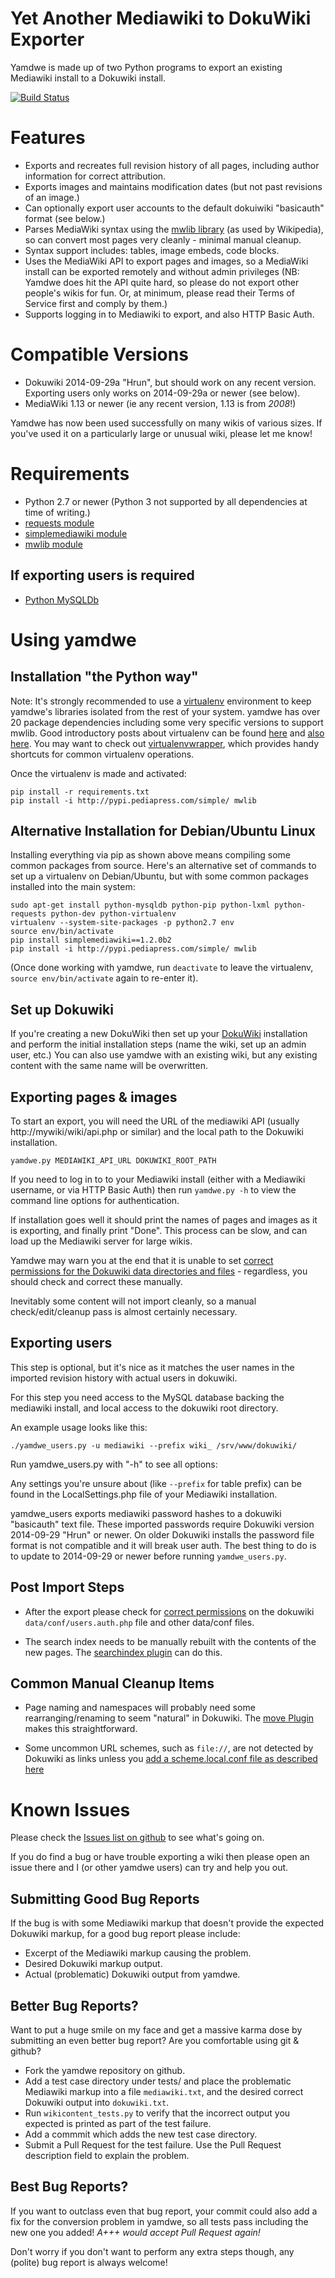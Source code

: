 # Yet Another Mediawiki to DokuWiki Exporter

Yamdwe is made up of two Python programs to export an existing
Mediawiki install to a Dokuwiki install.

[![Build Status](https://travis-ci.org/projectgus/yamdwe.svg?branch=master)](https://travis-ci.org/projectgus/yamdwe)

# Features

* Exports and recreates full revision history of all pages, including author information for correct attribution.
* Exports images and maintains modification dates (but not past revisions of an image.)
* Can optionally export user accounts to the default dokuiwiki "basicauth" format (see below.)
* Parses MediaWiki syntax using the [mwlib library](http://mwlib.readthedocs.org/en/latest/index.html) (as used by Wikipedia), so can convert most pages very cleanly - minimal manual cleanup.
* Syntax support includes: tables, image embeds, code blocks.
* Uses the MediaWiki API to export pages and images, so a MediaWiki install can be exported remotely and without admin privileges (NB: Yamdwe does hit the API quite hard, so please do not export other people's wikis for fun. Or, at minimum, please read their Terms of Service first and comply by them.)
* Supports logging in to Mediawiki to export, and also HTTP Basic Auth.

# Compatible Versions

* Dokuwiki 2014-09-29a "Hrun", but should work on any recent version. Exporting users only works on 2014-09-29a or newer (see below).
* MediaWiki 1.13 or newer (ie any recent version, 1.13 is from *2008*!)

Yamdwe has now been used successfully on many wikis of various sizes. If you've used it on a particularly large or unusual wiki, please let me know!

# Requirements

* Python 2.7 or newer (Python 3 not supported by all dependencies at time of writing.)
* [requests module](http://docs.python-requests.org/en/latest/)
* [simplemediawiki module](http://pythonhosted.org/simplemediawiki/)
* [mwlib module](http://mwlib.readthedocs.org/en/latest/index.html)

## If exporting users is required

* [Python MySQLDb](http://sourceforge.net/projects/mysql-python/)

# Using yamdwe

## Installation "the Python way"

Note: It's strongly recommended to use a [virtualenv](https://virtualenv.pypa.io/en/latest/) environment to keep yamdwe's libraries isolated from the rest of your system. yamdwe has over 20 package dependencies including some very specific versions to support mwlib. Good introductory posts about virtualenv can be found [here](http://davedash.com/tutorial/virtualenv/) and [also here](http://www.dabapps.com/blog/introduction-to-pip-and-virtualenv-python/). You may want to check out [virtualenvwrapper](http://virtualenvwrapper.readthedocs.org/), which provides handy shortcuts for common virtualenv operations.

Once the virtualenv is made and activated:

    pip install -r requirements.txt
	pip install -i http://pypi.pediapress.com/simple/ mwlib

## Alternative Installation for Debian/Ubuntu Linux

Installing everything via pip as shown above means compiling some
common packages from source. Here's an alternative set of commands to
set up a virtualenv on Debian/Ubuntu, but with some common packages
installed into the main system:

    sudo apt-get install python-mysqldb python-pip python-lxml python-requests python-dev python-virtualenv
    virtualenv --system-site-packages -p python2.7 env
	source env/bin/activate
	pip install simplemediawiki==1.2.0b2
	pip install -i http://pypi.pediapress.com/simple/ mwlib

(Once done working with yamdwe, run `deactivate` to leave the virtualenv, `source env/bin/activate` again to re-enter it).

## Set up Dokuwiki

If you're creating a new DokuWiki then set up your
[DokuWiki](http://dokuwiki.org) installation and perform the initial
installation steps (name the wiki, set up an admin user, etc.) You can
also use yamdwe with an existing wiki, but any existing content with
the same name will be overwritten.

## Exporting pages & images

To start an export, you will need the URL of the mediawiki API (usually http://mywiki/wiki/api.php or similar) and the local path to the Dokuwiki installation.

    yamdwe.py MEDIAWIKI_API_URL DOKUWIKI_ROOT_PATH

If you need to log in to to your Mediawiki install (either with a Mediawiki username, or via HTTP Basic Auth) then run `yamdwe.py -h` to view the command line options for authentication.

If installation goes well it should print the names of pages and images as it is exporting, and finally print "Done". This process can be slow, and can load up the Mediawiki server for large wikis.

Yamdwe may warn you at the end that it is unable to set [correct permissions for the Dokuwiki data directories and files](https://www.dokuwiki.org/install:permissions) - regardless, you should check and correct these manually.

Inevitably some content will not import cleanly, so a manual check/edit/cleanup pass is almost certainly necessary.

## Exporting users

This step is optional, but it's nice as it matches the user names in the imported revision history with actual users in dokuwiki.

For this step you need access to the MySQL database backing the mediawiki install, and local access to the dokuwiki root directory.

An example usage looks like this:

    ./yamdwe_users.py -u mediawiki --prefix wiki_ /srv/www/dokuwiki/

Run yamdwe_users.py with "-h" to see all options:

Any settings you're unsure about (like `--prefix` for table prefix)
can be found in the LocalSettings.php file of your Mediawiki
installation.

yamdwe_users exports mediawiki password hashes to a dokuwiki "basicauth" text file. These imported passwords require Dokuwiki version 2014-09-29 "Hrun" or newer. On older Dokuwiki installs the password file format is not compatible and it will break user auth. The best thing to do is to update to 2014-09-29 or newer before running `yamdwe_users.py`.

## Post Import Steps

* After the export please check for [correct permissions](https://www.dokuwiki.org/install:permissions) on
  the dokuwiki `data/conf/users.auth.php` file and other data/conf files.

* The search index needs to be manually rebuilt with the contents of the new pages. The [searchindex plugin](https://www.dokuwiki.org/plugin:searchindex) can do this.

## Common Manual Cleanup Items

* Page naming and namespaces will probably need some rearranging/renaming to seem "natural" in Dokuwiki. The [move Plugin](https://www.dokuwiki.org/plugin:move) makes this straightforward.

* Some uncommon URL schemes, such as `file://`, are not detected by Dokuwiki as links unless you [add a scheme.local.conf file as described here](https://www.dokuwiki.org/urlschemes)


# Known Issues

Please check the [Issues list on github](https://github.com/projectgus/yamdwe/issues) to see what's going on.

If you do find a bug or have trouble exporting a wiki then please open an issue there and I (or other yamdwe users) can try and help you out.

## Submitting Good Bug Reports

If the bug is with some Mediawiki markup that doesn't provide the expected Dokuwiki markup, for a good bug report please include:

* Excerpt of the Mediawiki markup causing the problem.
* Desired Dokuwiki markup output.
* Actual (problematic) Dokuwiki output from yamdwe.

## Better Bug Reports?

Want to put a huge smile on my face and get a massive karma dose by
submitting an even better bug report? Are you comfortable using git &
github?

* Fork the yamdwe repository on github.
* Add a test case directory under tests/ and place the problematic Mediawiki markup into a file `mediawiki.txt`, and the desired correct Dokuwiki output into `dokuwiki.txt`.
* Run `wikicontent_tests.py` to verify that the incorrect output you expected is printed as part of the test failure.
* Add a commmit which adds the new test case directory.
* Submit a Pull Request for the test failure. Use the Pull Request description field to explain the problem.

## Best Bug Reports?

If you want to outclass even that bug report, your commit could also add a fix for the conversion problem in yamdwe, so all tests pass including the new one you added! *A+++ would accept Pull Request again!*

Don't worry if you don't want to perform any extra steps though, any (polite) bug report is always welcome!
